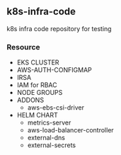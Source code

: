 ## **k8s-infra-code**

k8s infra code repository for testing

### **Resource**

- EKS CLUSTER
- AWS-AUTH-CONFIGMAP
- IRSA
- IAM for RBAC
- NODE GROUPS
- ADDONS
  - aws-ebs-csi-driver
- HELM CHART 
  - metrics-server
  - aws-load-balancer-controller
  - external-dns
  - external-secrets 
